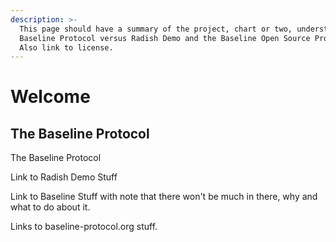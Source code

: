```yaml
---
description: >-
  This page should have a summary of the project, chart or two, understanding
  Baseline Protocol versus Radish Demo and the Baseline Open Source Project.
  Also link to license.
---
```


# Welcome

## The Baseline Protocol

The Baseline Protocol

Link to Radish Demo Stuff

Link to Baseline Stuff with note that there won't be much in there, why and what to do about it.

Links to baseline-protocol.org stuff.

